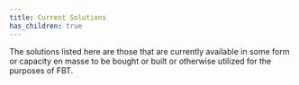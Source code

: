 ```yaml
---
title: Current Solutions
has_children: true
---
```


The solutions listed here are those that are currently available in some form or capacity en masse to be bought or built or otherwise utilized for the purposes of FBT.
